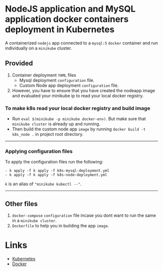 # NodeJS application and MySQL application docker containers deployment in Kubernetes
A containerized `nodejs` app connected to a `mysql:5` `docker` container and run individually on a `minikube` cluster.

## Provided
1. Container deployment `YAML` files
   - Mysql deployment `configuration` file.
   - Custom Node app deployment `configuration` file.
2. However, you have to ensure that you have created the nodeapp image and evaluated your minikube ip to read your local docker registry.

### To make k8s read your local docker registry and build image
- Run `eval $(minikube -p minikube docker-env)`. But make sure that `minikube cluster` is already up and running.
- Then build the custom node app `image` by running `docker build -t k8s_node .` in project root directory.
---

### Applying configuration files
To apply the configuration files run the following:

    - k apply -f k apply -f k8s-mysql-deployment.yml
    - k apply -f k apply -f k8s-node-deployment.yml
  
  `k` is an alias of `"minikube kubectl --"`.

  ---
## Other files
1. `docker-compose` `configuration` file incase you dont want to run the same in a `minikube cluster`.
2. `Dockerfile` to help you in building the app `image`.

# Links
- [Kubernetes](https://kubernetes.io "Kubernetes official website")
- [Docker](https:www.docker.com "Docker Official Website")

